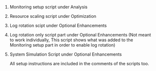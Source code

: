 1. Monitoring setup script under Analysis
2. Resource scaling script under Optimization
3. Log rotation scipt under Optional Enhancements
4. Log rotation only script part under Optional Enhancements (Not meant to work individually, This script shows what was added to the Monitoring setup part in order to enable log rotation)
5. System Simulation Script under Optional Enhancements

   All setup instructions are included in the comments of the scripts too.
